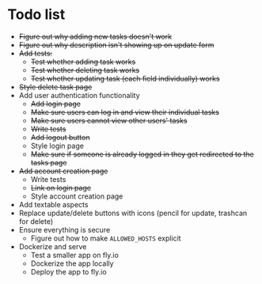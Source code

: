 Todo list
=========

* ~~Figure out why adding new tasks doesn't work~~
* ~~Figure out why description isn't showing up on update form~~
* ~~Add tests:~~
  * ~~Test whether adding task works~~
  * ~~Test whether deleting task works~~
  * ~~Test whether updating task (each field individually) works~~
* ~~Style delete task page~~
* Add user authentication functionality
  * ~~Add login page~~
  * ~~Make sure users can log in and view their individual tasks~~
  * ~~Make sure users cannot view other users' tasks~~
  * ~~Write tests~~
  * ~~Add logout button~~
  * Style login page
  * ~~Make sure if someone is already logged in they get redirected to the tasks page~~
* ~~Add account creation page~~
  * Write tests
  * ~~Link on login page~~
  * Style account creation page
* Add textable aspects
* Replace update/delete buttons with icons (pencil for update, trashcan for delete)
* Ensure everything is secure
  * Figure out how to make `ALLOWED_HOSTS` explicit
* Dockerize and serve
  * Test a smaller app on fly.io
  * Dockerize the app locally
  * Deploy the app to fly.io
